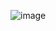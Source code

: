 ![image](https://github.com/geuning/Algorithm/assets/96937623/c3f733f7-1f2d-4494-8afd-c9a5ac3f86cb)
